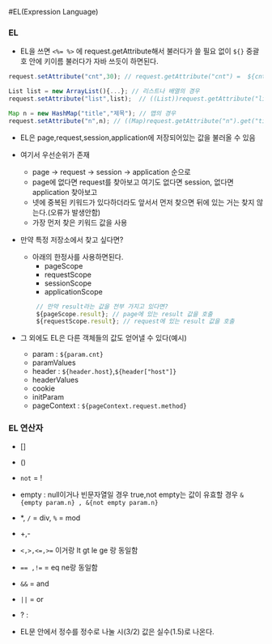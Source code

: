 #EL(Expression Language)
### EL
* EL을 쓰면 ``<%= %>`` 에 request.getAttribute해서 불러다가 쓸 필요 없이 ``${}`` 중괄호 안에 키이름 불러다가 자바 쓰듯이 하면된다.
```jsx
request.setAttribute("cnt",30); // request.getAttribute("cnt") =  ${cnt}

List list = new ArrayList(){...}; // 리스트나 배열의 경우
request.setAttribute("list",list);  // ((List))request.getAttribute("list").get(0) = ${list[0]}

Map n = new HashMap("title","제목"); // 맵의 경우
request.setAttribute("n",n); // ((Map)request.getAttribute("n").get("title") = ${n.title}
```

* EL은 page,request,session,application에 저장되어있는 값을 불러올 수 있음


* 여기서 우선순위가 존재
  * page -> request -> session -> application 순으로
  * page에 없다면 request를 찾아보고 여기도 없다면 session, 없다면 application 찾아보고
  * 넷에 중복된 키워드가 있다하더라도 앞서서 먼저 찾으면 뒤에 있는 거는 찾지 않는다.(오류가 발생안함)
  * 가장 먼저 찾은 키워드 값을 사용


* 만약 특정 저장소에서 찾고 싶다면?
  * 아래의 한정사를 사용하면된다.
    * pageScope
    * requestScope
    * sessionScope
    * applicationScope
    ```jsx
     // 만약 result라는 값을 전부 가지고 있다면?
     ${pageScope.result}; // page에 있는 result 값을 호출
     ${requestScope.result}; // request에 있는 result 값을 호출
    ```    
    

* 그 외에도 EL은 다른 객체들의 값도 얻어낼 수 있다(예시)
  * param : ``${param.cnt}``
  * paramValues 
  * header : ``${header.host}``,``${header["host"]}``
  * headerValues 
  * cookie
  * initParam
  * pageContext : ``${pageContext.request.method}``

### EL 연산자
* []
* ()
* ``not`` = !
* empty : null이거나 빈문자열일 경우 true,not empty는 값이 유효할 경우 ``&{empty param.n} , &{not empty param.n}``
* \*, ``/`` = div, ``%`` = mod
* +,-
* ``<,>,<=,>=``  이거랑 lt gt le ge 랑 동일함
* ``== ,!=``  = eq ne랑 동일함
* ``&&`` = and
* ``||`` = or
* ? :


* EL문 안에서 정수를 정수로 나눌 시(3/2) 값은 실수(1.5)로 나온다.